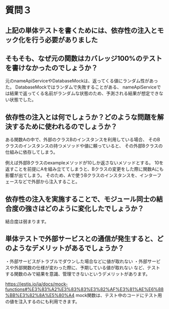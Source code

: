 # 質問３

## 上記の単体テストを書くためには、依存性の注入とモック化を行う必要がありました
## そもそも、なぜ元の関数はカバレッジ100%のテストを書けなかったのでしょうか？

元のnameApiServiceやDatabaseMockは、返ってくる値にランダム性があった。
DatabaseMockではランダムで失敗することがある、
nameApiServiceでは結果で返ってくる名前がランダムな状態のため、予測される結果が想定できない状態でした。


## 依存性の注入とは何でしょうか？どのような問題を解決するために使われるのでしょうか？

ある関数Aの中で、外部のクラスBのインスタンスを利用している場合、
そのBクラスのインスタンスの持つメソッドや値に頼っていると、
その外部Bクラスの仕組みに依存してしまう。

例えば外部Bクラスのexampleメソッドが10しか返さないメソッドとする。
10を返すことを前提にAを組み立ててしまうと、Bクラスの変更をした際に関数Aにも影響が出てしまう。
そのため、Aで使うBクラスのインスタンスを、インターフェースなどで外部から注入すること。


## 依存性の注入を実施することで、モジュール同士の結合度の強さはどのように変化したでしょうか？

結合度は弱まります。

## 単体テストで外部サービスとの通信が発生すると、どのようなデメリットがあるでしょうか？

・外部サービスがトラブルでダウンした場合などに値が取れない
・外部サービスや外部関数の仕様が変わった際に、予期している値が取れない
など、テストする関数のみで結果を意識、管理できないというデメリットがあります。




https://jestjs.io/ja/docs/mock-functions#%E3%83%A2%E3%83%83%E3%82%AF%E3%81%AE%E6%88%BB%E3%82%8A%E5%80%A4
mock関数は、テスト中のコードにテスト用の値を注入するのにも利用できます。